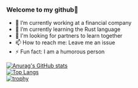 ### Welcome to my github👋

- 🔭 I’m currently working at a financial company
- 🌱 I’m currently learning the Rust language
- 👯 I'm looking for partners to learn together
- 📫 How to reach me: Leave me an issue
- ⚡ Fun fact: I am a humorous person

[![Anurag's GitHub stats](https://github-readme-stats.vercel.app/api?username=gjmhandsome&show_icons=true&theme=radical)](https://github.com/gjmhandsome)
<br>
[![Top Langs](https://github-readme-stats.vercel.app/api/top-langs/?username=gjmhandsome&layout=compact&theme=radical)](https://github.com/gjmhandsome)
<br>
[![trophy](https://github-profile-trophy.vercel.app/?username=gjmhandsome&theme=onedark)](https://github.com/gjmhandsome)
